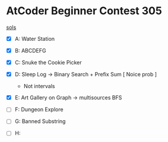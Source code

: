 # AtCoder Beginner Contest 305

[sols](https://www.youtube.com/watch?v=4riWPHGx-44)

- [X] A: Water Station
- [X] B: ABCDEFG
- [X] C: Snuke the Cookie Picker
- [X] D: Sleep Log -> Binary Search + Prefix Sum [ Noice prob ]
    * Not intervals
- [X] E: Art Gallery on Graph -> multisources BFS
- [ ] F: Dungeon Explore
- [ ] G: Banned Substring
- [ ] H:


